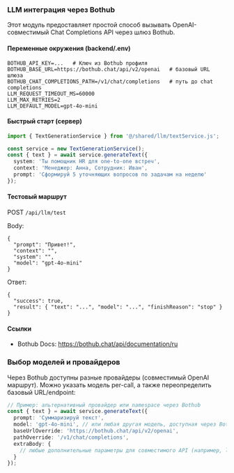 ### LLM интеграция через Bothub

Этот модуль предоставляет простой способ вызывать OpenAI-совместимый Chat Completions API через шлюз Bothub.

#### Переменные окружения (backend/.env)

```
BOTHUB_API_KEY=...   # Ключ из Bothub профиля
BOTHUB_BASE_URL=https://bothub.chat/api/v2/openai   # базовый URL шлюза
BOTHUB_CHAT_COMPLETIONS_PATH=/v1/chat/completions   # путь до chat completions
LLM_REQUEST_TIMEOUT_MS=60000
LLM_MAX_RETRIES=2
LLM_DEFAULT_MODEL=gpt-4o-mini
```

#### Быстрый старт (сервер)

```ts
import { TextGenerationService } from '@/shared/llm/textService.js';

const service = new TextGenerationService();
const { text } = await service.generateText({
  system: 'Ты помощник HR для one-to-one встреч',
  context: 'Менеджер: Анна, Сотрудник: Иван',
  prompt: 'Сформируй 5 уточняющих вопросов по задачам на неделю'
});
```

#### Тестовый маршрут

POST `/api/llm/test`

Body:

```
{
  "prompt": "Привет!",
  "context": "", 
  "system": "",
  "model": "gpt-4o-mini"
}
```

Ответ:

```
{
  "success": true,
  "result": { "text": "...", "model": "...", "finishReason": "stop" }
}
```

#### Ссылки

- Bothub Docs: https://bothub.chat/api/documentation/ru

### Выбор моделей и провайдеров

Через Bothub доступны разные провайдеры (совместимый OpenAI маршрут). Можно указать модель per-call, а также переопределить базовый URL/endpoint:

```ts
// Пример: альтернативный провайдер или namespace через Bothub
const { text } = await service.generateText({
  prompt: 'Суммаризируй текст',
  model: 'gpt-4o-mini', // или любая другая модель, доступная через Bothub
  baseUrlOverride: 'https://bothub.chat/api/v2/openai',
  pathOverride: '/v1/chat/completions',
  extraBody: {
    // любые дополнительные параметры для совместимого API (например, logit_bias и т.п.)
  }
});
```


